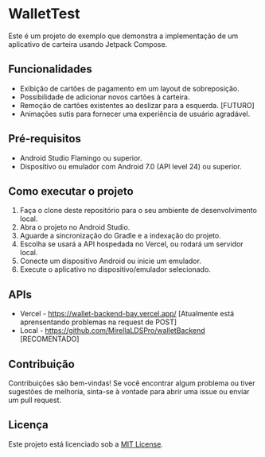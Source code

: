 ﻿# WalletTest

Este é um projeto de exemplo que demonstra a implementação de um aplicativo de carteira usando Jetpack Compose.

## Funcionalidades

-   Exibição de cartões de pagamento em um layout de sobreposição.
-   Possibilidade de adicionar novos cartões à carteira.
-   Remoção de cartões existentes ao deslizar para a esquerda. [FUTURO]
-   Animações sutis para fornecer uma experiência de usuário agradável.

## Pré-requisitos

-   Android Studio Flamingo ou superior.
-   Dispositivo ou emulador com Android 7.0 (API level 24) ou superior.

## Como executar o projeto

1.  Faça o clone deste repositório para o seu ambiente de desenvolvimento local.
2.  Abra o projeto no Android Studio.
3.  Aguarde a sincronização do Gradle e a indexação do projeto.
4.  Escolha se usará a API hospedada no Vercel, ou rodará um servidor local.
5.  Conecte um dispositivo Android ou inicie um emulador.
6.  Execute o aplicativo no dispositivo/emulador selecionado.

## APIs
- Vercel - https://wallet-backend-bay.vercel.app/ [Atualmente está aprensentando problemas na request de POST]
- Local - https://github.com/MirellaLDSPro/walletBackend [RECOMENTADO]

## Contribuição

Contribuições são bem-vindas! Se você encontrar algum problema ou tiver sugestões de melhoria, sinta-se à vontade para abrir uma issue ou enviar um pull request.

## Licença

Este projeto está licenciado sob a [MIT License](https://chat.openai.com/c/LICENSE).
